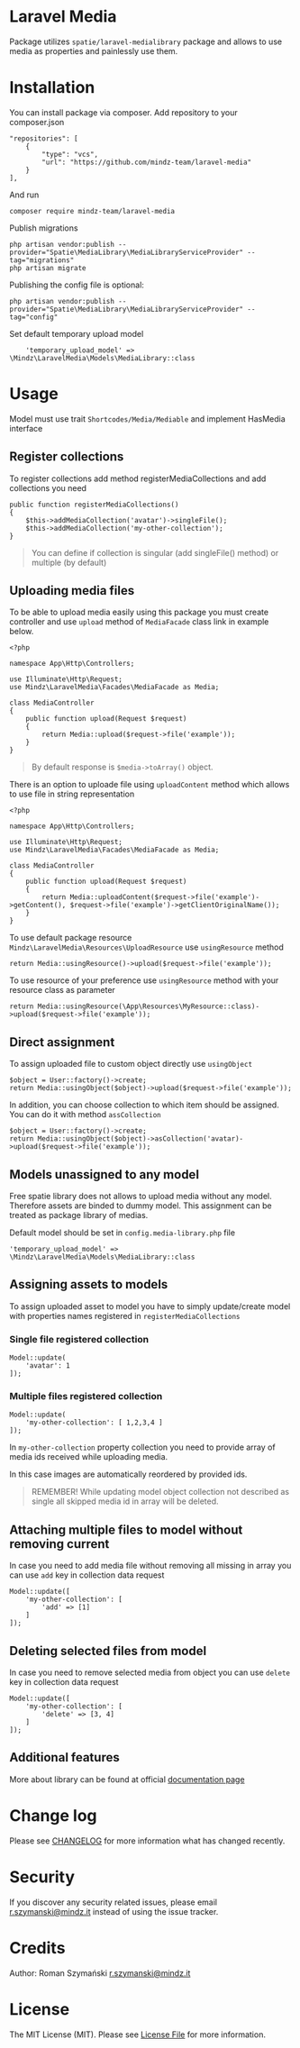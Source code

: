 # Laravel Media

Package utilizes `spatie/laravel-medialibrary` package and allows to use media as properties and painlessly use them.

# Installation

You can install package via composer. Add repository to your composer.json

    "repositories": [
        {
            "type": "vcs",
            "url": "https://github.com/mindz-team/laravel-media"
        }
    ],

And run

    composer require mindz-team/laravel-media

Publish migrations

    php artisan vendor:publish --provider="Spatie\MediaLibrary\MediaLibraryServiceProvider" --tag="migrations"
    php artisan migrate

Publishing the config file is optional:

    php artisan vendor:publish --provider="Spatie\MediaLibrary\MediaLibraryServiceProvider" --tag="config"

Set default temporary upload model

```
    'temporary_upload_model' => \Mindz\LaravelMedia\Models\MediaLibrary::class
```

# Usage

Model must use trait `Shortcodes/Media/Mediable` and implement HasMedia interface

## Register collections

To register collections add method registerMediaCollections and add collections you need

```
public function registerMediaCollections()
{
    $this->addMediaCollection('avatar')->singleFile();
    $this->addMediaCollection('my-other-collection');
}
```

> You can define if collection is singular (add singleFile() method) or multiple (by default)

## Uploading media files

To be able to upload media easily using this package you must create controller and use `upload` method of `MediaFacade`
class link in example below.

```
<?php

namespace App\Http\Controllers;

use Illuminate\Http\Request;
use Mindz\LaravelMedia\Facades\MediaFacade as Media;

class MediaController
{
    public function upload(Request $request)
    {
        return Media::upload($request->file('example'));
    }
}

```

> By default response is `$media->toArray()` object.

There is an option to uploade file using `uploadContent` method which allows to use file in string representation

```
<?php

namespace App\Http\Controllers;

use Illuminate\Http\Request;
use Mindz\LaravelMedia\Facades\MediaFacade as Media;

class MediaController
{
    public function upload(Request $request)
    {
        return Media::uploadContent($request->file('example')->getContent(), $request->file('example')->getClientOriginalName());
    }
}

```

To use default package resource `Mindz\LaravelMedia\Resources\UploadResource` use `usingResource` method

```
return Media::usingResource()->upload($request->file('example'));
```

To use resource of your preference use `usingResource` method with your resource class as parameter

```
return Media::usingResource(\App\Resources\MyResource::class)->upload($request->file('example'));
```

## Direct assignment

To assign uploaded file to custom object directly use `usingObject`

```
$object = User::factory()->create;
return Media::usingObject($object)->upload($request->file('example'));
```

In addition, you can choose collection to which item should be assigned. You can do it with method `assCollection`

```
$object = User::factory()->create;
return Media::usingObject($object)->asCollection('avatar)->upload($request->file('example'));
```

## Models unassigned to any model

Free spatie library does not allows to upload media without any model. Therefore assets are binded to dummy model. This
assignment can be treated as package library of medias. 

Default model should be set in `config.media-library.php` file

```
'temporary_upload_model' => \Mindz\LaravelMedia\Models\MediaLibrary::class
```



## Assigning assets to models

To assign uploaded asset to model you have to simply update/create model with properties names registered
in `registerMediaCollections`

### Single file registered collection

```
Model::update(
    'avatar': 1
]);
```

### Multiple files registered collection

```
Model::update(
    'my-other-collection': [ 1,2,3,4 ]
]);
```

In `my-other-collection` property collection you need to provide array of media ids received while uploading media.

In this case images are automatically reordered by provided ids.

> REMEMBER! While updating model object collection not described as single all skipped media id in array will be deleted.

## Attaching multiple files to model without removing current

In case you need to add media file without removing all missing in array you can use `add` key in collection data
request

```
Model::update([
    'my-other-collection': [
        'add' => [1]
    ]
]);
```

## Deleting selected files from model

In case you need to remove selected media from object you can use `delete` key in collection data request

```
Model::update([
    'my-other-collection': [
        'delete' => [3, 4]
    ]
]);
```

## Additional features

More about library can be found at official [documentation page](https://github.com/spatie/laravel-medialibrary)

# Change log

Please see [CHANGELOG](CHANGELOG.md) for more information what has changed recently.

# Security

If you discover any security related issues, please email r.szymanski@mindz.it instead of using the issue tracker.

# Credits

Author: Roman Szymański [r.szymanski@mindz.it](mailto:r.szymanski@mindz.it)

# License

The MIT License (MIT). Please see [License File](LICENSE.md) for more information.
